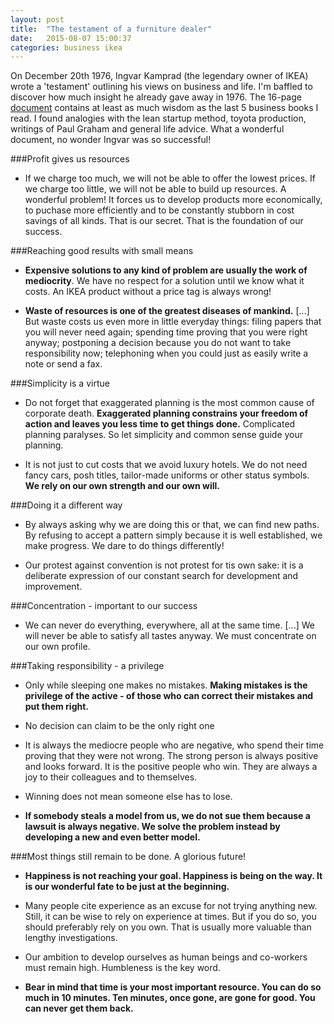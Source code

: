 ```yaml
---
layout: post
title:  "The testament of a furniture dealer"
date:   2015-08-07 15:00:37
categories: business ikea
---
```


On December 20th 1976, Ingvar Kamprad (the legendary owner of IKEA) wrote a 'testament' outlining his views on business and life.
I'm baffled to discover how much insight he already gave away in 1976.
The 16-page [document](http://www.ikea.com/ms/en_US/pdf/reports-downloads/the-testament-of-a-furniture-dealer.pdf) contains at least as much wisdom as the last 5 business books I read. 
I found analogies with the lean startup method, toyota production, writings of Paul Graham and general life advice.
What a wonderful document, no wonder Ingvar was so successful!

###Profit gives us resources

* If we charge too much, we will not be able to offer the lowest prices. If we charge too little, we will not be able to build up resources. A wonderful problem! It forces us to develop products more economically, to puchase more efficiently and to be constantly stubborn in cost savings of all kinds. That is our secret. That is the foundation of our success.

###Reaching good results with small means

* **Expensive solutions to any kind of problem are usually the work of mediocrity**. We have no respect for a solution until we know what it costs. An IKEA product without a price tag is always wrong!

* **Waste of resources is one of the greatest diseases of mankind.** [...] But waste costs us even more in little everyday things: filing papers that you will never need again; spending time proving that you were right anyway; postponing a decision because you do not want to take responsibility now; telephoning when you could just as easily write a note or send a fax.

###Simplicity is a virtue

* Do not forget that exaggerated planning is the most common cause of corporate death. **Exaggerated planning constrains your freedom of action and leaves you less time to get things done.** Complicated planning paralyses. So let simplicity and common sense guide your planning.

* It is not just to cut costs that we avoid luxury hotels. We do not need fancy cars, posh titles, tailor-made uniforms or other status symbols. **We rely on our own strength and our own will.**

###Doing it a different way

* By always asking why we are doing this or that, we can find new paths. By refusing to accept a pattern simply because it is well established, we make progress. We dare to do things differently!

* Our protest against convention is not protest for tis own sake: it is a deliberate expression of our constant search for development and improvement.

###Concentration - important to our success

* We can never do everything, everywhere, all at the same time. [...] We will never be able to satisfy all tastes anyway. We must concentrate on our own profile.

###Taking responsibility - a privilege

* Only while sleeping one makes no mistakes. **Making mistakes is the privilege of the active - of those who can correct their mistakes and put them right.**

* No decision can claim to be the only right one

* It is always the mediocre people who are negative, who spend their time proving that they were not wrong. The strong person is always positive and looks forward. It is the positive people who win. They are always a joy to their colleagues and to themselves.

* Winning does not mean someone else has to lose.

* **If somebody steals a model from us, we do not sue them because a lawsuit is always negative. We solve the problem instead by developing a new and even better model.**

###Most things still remain to be done. A glorious future!

* **Happiness is not reaching your goal. Happiness is being on the way. It is our wonderful fate to be just at the beginning.**

* Many people cite experience as an excuse for not trying anything new. Still, it can be wise to rely on experience at times. But if you do so, you should preferably rely on you own. That is usually more valuable than lengthy investigations.

* Our ambition to develop ourselves as human beings and co-workers must remain high. Humbleness is the key word.

* **Bear in mind that time is your most important resource. You can do so much in 10 minutes. Ten minutes, once gone, are gone for good. You can never get them back.**
